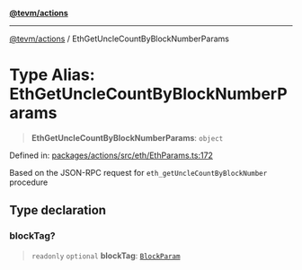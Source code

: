 [**@tevm/actions**](../README.md)

***

[@tevm/actions](../globals.md) / EthGetUncleCountByBlockNumberParams

# Type Alias: EthGetUncleCountByBlockNumberParams

> **EthGetUncleCountByBlockNumberParams**: `object`

Defined in: [packages/actions/src/eth/EthParams.ts:172](https://github.com/evmts/tevm-monorepo/blob/main/packages/actions/src/eth/EthParams.ts#L172)

Based on the JSON-RPC request for `eth_getUncleCountByBlockNumber` procedure

## Type declaration

### blockTag?

> `readonly` `optional` **blockTag**: [`BlockParam`](BlockParam.md)
